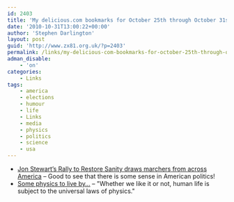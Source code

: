 ```yaml
---
id: 2403
title: 'My delicious.com bookmarks for October 25th through October 31st'
date: '2010-10-31T13:00:22+00:00'
author: 'Stephen Darlington'
layout: post
guid: 'http://www.zx81.org.uk/?p=2403'
permalink: /links/my-delicious-com-bookmarks-for-october-25th-through-october-31st.html
adman_disable:
    - 'on'
categories:
    - Links
tags:
    - america
    - elections
    - humour
    - life
    - Links
    - media
    - physics
    - politics
    - science
    - usa
---
```


- [Jon Stewart’s Rally to Restore Sanity draws marchers from across America](http://www.guardian.co.uk/media/2010/oct/31/rally-restore-sanity-jon-stewart-washington) – Good to see that there is some sense in American politics!
- [Some physics to live by…](http://niemann.blogs.nytimes.com/2010/10/25/unpopular-science/?ref=science) – "Whether we like it or not, human life is subject to the universal laws of physics."